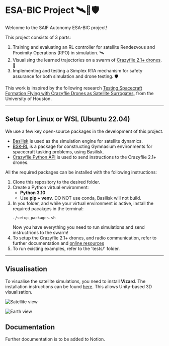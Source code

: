 # ESA-BIC Project 🛰️🚁🛡️
Welcome to the SAIF Autonomy ESA-BIC project! 

This project consists of 3 parts:

1. Training and evaluating an RL controller for satellite Rendezvous and Proximity Operations (RPO) in simulation. 🛰️
2. Visualising the learned trajectories on a swarm of [Crazyflie 2.1+ drones](https://www.bitcraze.io/products/crazyflie-2-1-plus/ 'Crazyflie drones'). 🚁
3. Implementing and testing a Simplex RTA mechanism for safety assurance for both simulation and drone testing. 🛡️

This work is inspired by the following research [Testing Spacecraft Formation Flying with Crazyflie
Drones as Satellite Surrogates](https://arxiv.org/pdf/2402.14750, 'Barecena et al.'), from the University of Houston.

---
## Setup for Linux or WSL (Ubuntu 22.04)

We use a few key open-source packages in the development of this project.
- [Basilisk](https://avslab.github.io/basilisk/ 'Basilisk') is used as the simulation engine for satellite dynamics.
- [BSK-RL](https://avslab.github.io/bsk_rl/index.html 'bsk-rl') is a package for constructing Gymnasium environments for spacecraft tasking problems, using Basilisk.
- [Crazyflie Python API](https://github.com/bitcraze/crazyflie-lib-python 'Crazyflie Python API') is used to send instructions to the Crazyflie 2.1+ drones.

All the required packages can be installed with the following instructions:

1. Clone this repository to the desired folder.
2. Create a Python virtual environment:
   - **Python 3.10**
   - Use **pip + venv**. DO NOT use conda, Basilisk will not build.
3. In you folder, and while your virtual environment is active, install the required pacakges in the terminal:
   ```
   ./setup_packages.sh
   ```
   Now you have everything you need to run simulations and send instructrions to the swarm!
4. To setup the Crazyflie 2.1+ drones, and radio communication, refer to further documentation and [online resources](https://www.bitcraze.io/documentation/tutorials/getting-started-with-crazyflie-2-x/ 'Get started with the Crazyflie 2.1+')
5. To run existing examples, refer to the 'tests/' folder.

---
## Visualisation

To visualise the satellite simulations, you need to install **Vizard**. The installation instructions can be found [here](https://hanspeterschaub.info/basilisk/Vizard/VizardDownload.html 'Vizard installation'). This allows Unity-based 3D visualisation.

![Satellite view](https://github.com/adam-p/saif-esa-bic/images/images/satellite.png 'Satellite')

![Earth view](https://github.com/adam-p/saif-esa-bic/images/images/earth_sats.png 'Earth view')

## Documentation
Further documentation is to be added to Notion.
